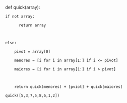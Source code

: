 def quick(array):

    if not array:
          return array

    else:
        pivot = array[0]
        menores = [i for i in array[1:] if i <= pivot]
        maiores = [i for i in array[1:] if i > pivot]

        return quick(menores) + [pviot] + quick[maiores]





`quick([5,3,7,5,8,6,1,2])`